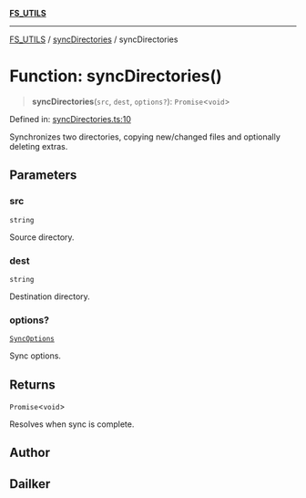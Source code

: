 [**FS_UTILS**](../../README.md)

***

[FS_UTILS](../../README.md) / [syncDirectories](../README.md) / syncDirectories

# Function: syncDirectories()

> **syncDirectories**(`src`, `dest`, `options?`): `Promise`\<`void`\>

Defined in: [syncDirectories.ts:10](https://github.com/dailker/everyutil-js/blob/7799f3f003cb23f425be3f1c83c38483e2648188/src/fs/syncDirectories.ts#L10)

Synchronizes two directories, copying new/changed files and optionally deleting extras.

## Parameters

### src

`string`

Source directory.

### dest

`string`

Destination directory.

### options?

[`SyncOptions`](../../SyncOptions/interfaces/SyncOptions.md)

Sync options.

## Returns

`Promise`\<`void`\>

Resolves when sync is complete.

## Author

## Dailker
